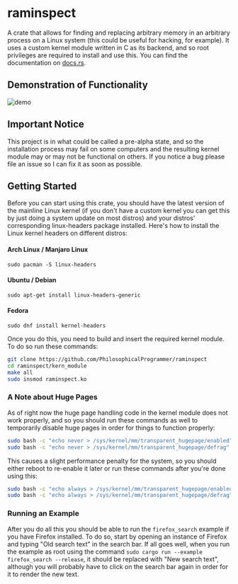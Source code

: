 # raminspect

A crate that allows for finding and replacing arbitrary memory in an arbitrary process on a Linux system (this could be useful for hacking, for example). It uses a custom kernel module written in C as its backend, and so root privileges are required to install and use this. You can find the documentation on [docs.rs](https://docs.rs/raminspect/latest/raminspect).

## Demonstration of Functionality

![demo](https://github.com/PhilosophicalProgrammer/raminspect/assets/79514573/7c55e611-93ff-47cc-8a72-a00840991270)

## Important Notice

This project is in what could be called a pre-alpha state, and so the installation process may fail on some computers and the resulting kernel module may or may not be functional on others. If you notice a bug please file an issue so I can fix it as soon as possible.

## Getting Started

Before you can start using this crate, you should have the latest version of the mainline Linux kernel (if you don't have a custom kernel you can get this by just doing a system update on most distros) and your distros' corresponding linux-headers package installed. Here's how to install the Linux kernel headers on different distros:

#### Arch Linux / Manjaro Linux

`sudo pacman -S linux-headers`

#### Ubuntu / Debian

`sudo apt-get install linux-headers-generic`

#### Fedora

`sudo dnf install kernel-headers`

Once you do this, you need to build and insert the required kernel module. To do so run these commands:

```bash
git clone https://github.com/PhilosophicalProgrammer/raminspect
cd raminspect/kern_module
make all
sudo insmod raminspect.ko
```

### A Note about Huge Pages

As of right now the huge page handling code in the kernel module does not work properly, and so you should run these commands as well to temporarily disable huge pages in order for things to function properly:

```bash
sudo bash -c "echo never > /sys/kernel/mm/transparent_hugepage/enabled"
sudo bash -c "echo never > /sys/kernel/mm/transparent_hugepage/defrag"
```

This causes a slight performance penalty for the system, so you should either reboot to re-enable it later or run these commands after you're done using this:

```bash
sudo bash -c "echo always > /sys/kernel/mm/transparent_hugepage/enabled"
sudo bash -c "echo always > /sys/kernel/mm/transparent_hugepage/defrag"
```

### Running an Example

After you do all this you should be able to run the `firefox_search` example if you have Firefox installed. To do so, start by opening an instance of Firefox and typing "Old search text" in the search bar. If all goes well, when you run the example as root using the command `sudo cargo run --example firefox_search --release`, it should be replaced with "New search text", although you will probably have to click on the search bar again in order for it to render the new text.
